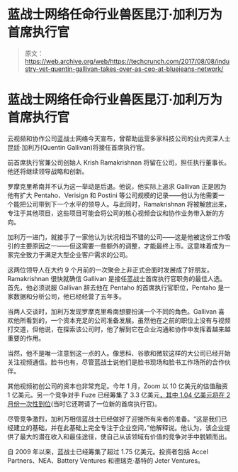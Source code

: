 # 蓝战士网络任命行业兽医昆汀·加利万为首席执行官

> 原文：<https://web.archive.org/web/https://techcrunch.com/2017/08/08/industry-vet-quentin-gallivan-takes-over-as-ceo-at-bluejeans-network/>

# 蓝战士网络任命行业兽医昆汀·加利万为首席执行官

云视频和协作公司蓝战士网络今天宣布，曾帮助运营多家科技公司的业内资深人士昆廷·加利万(Quentin Gallivan)将接任首席执行官。

前首席执行官兼公司创始人 Krish Ramakrishnan 将留在公司，担任执行董事长。他还将继续领导战略和创新。

罗摩克里希南并不认为这一举动是后退。他说，他实际上追求 Gallivan 正是因为他有扩大 Pentaho、Verisign 和 Postini 等公司规模的记录——他认为他需要一个能把公司带到下一个水平的领导人。与此同时，Ramakrishnan 将被解放出来，专注于其他项目，这些项目可能会将公司的核心视频会议和协作业务带入新的方向。

加利万一进门，就接手了一家他认为状况相当不错的公司——这是他被这份工作吸引的主要原因之一——但这需要一些额外的调整，才能最终上市。这意味着成为一家完全致力于满足大型企业客户需求的公司。

这两位领导人在大约 9 个月前的一次聚会上非正式会面时发展成了好朋友。Ramakrishnan 很快就确信 Gallivan 是接任蓝战士首席执行官职务的最佳人选。首先，他必须说服 Gallivan 辞去他在 Pentaho 的首席执行官职位，Pentaho 是一家数据和分析公司，他已经经营了五年多。

当两人交谈时，加利万发现罗摩克里希南想要扮演一个不同的角色。Gallivan 喜欢他所看到的，一个资本充足的公司准备发展。虽然他在之前的职位上没有与视频打交道，但他说，在探索该公司时，他了解到它在企业沟通和协作中发挥着越来越重要的作用。

当然，他不是唯一注意到这一点的人。像思科、谷歌和微软这样的大公司已经开始关注视频通信。脸书也有，尽管蓝战士说他们是脸书现场和脸书工作场所的合作伙伴。

其他视频初创公司的资本也非常充足。今年 1 月，Zoom 以 10 亿美元的估值融资 1 亿美元。另一个竞争对手 Fuze 已经筹集了 3.3 亿美元[，其中 1.04 亿美元将在 2 月份一次性到位](https://web.archive.org/web/20230316161016/https://www.bostonglobe.com/business/2017/02/16/fuze-names-new-ceo-heels-massive-investment-round/mjlZyxvn7JLlXHhsGExhNK/story.html)(当时它还聘请了一位新的首席执行官)。

尽管竞争激烈，加利万相信蓝战士已经做好了迎接所有来者的准备。“这是我们已经建立的基础，并在此基础上完全专注于企业空间，”他解释说。他认为，该企业提供了最大的潜在收入和最佳途径，使自己从该领域有价值的竞争对手中脱颖而出。

自 2009 年以来，蓝战士已经筹集了超过 1.75 亿美元。投资者包括 Accel Partners、NEA、Battery Ventures 和德瑞克·基特的 Jeter Ventures。